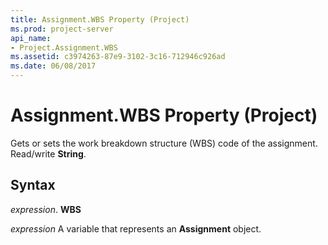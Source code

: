 ```yaml
---
title: Assignment.WBS Property (Project)
ms.prod: project-server
api_name:
- Project.Assignment.WBS
ms.assetid: c3974263-87e9-3102-3c16-712946c926ad
ms.date: 06/08/2017
---
```



# Assignment.WBS Property (Project)

Gets or sets the work breakdown structure (WBS) code of the assignment. Read/write **String**.


## Syntax

 _expression_. **WBS**

 _expression_ A variable that represents an **Assignment** object.



